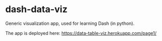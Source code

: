 # dash-data-viz
Generic visualization app, used for learning Dash (in python). 

The app is deployed here: https://data-table-viz.herokuapp.com/page1/
